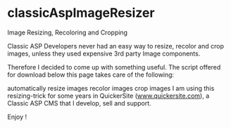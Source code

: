 # classicAspImageResizer

Image Resizing, Recoloring and Cropping

Classic ASP Developers never had an easy way to resize, recolor and crop images, unless they used expensive 3rd party Image components.

Therefore I decided to come up with something useful. The script offered for download below this page takes care of the following:

automatically resize images
recolor images
crop images
I am using this resizing-trick for some years in QuickerSite (www.quickersite.com), a Classic ASP CMS that I develop, sell and support.

Enjoy !
